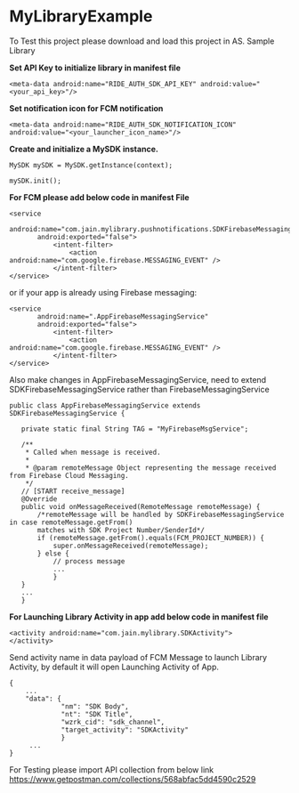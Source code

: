 # MyLibraryExample
To Test this project please download and load this project in AS.
Sample Library

**Set API Key to initialize library in manifest file**
```
<meta-data android:name="RIDE_AUTH_SDK_API_KEY" android:value="<your_api_key>"/>
```
**Set notification icon for FCM notification**
```
<meta-data android:name="RIDE_AUTH_SDK_NOTIFICATION_ICON" android:value="<your_launcher_icon_name>"/>
```
 **Create and initialize a MySDK instance.**
 ```
 MySDK mySDK = MySDK.getInstance(context);
 
 mySDK.init();
 ```      
 
 **For FCM please add below code in manifest File**
 ```
<service
        android:name="com.jain.mylibrary.pushnotifications.SDKFirebaseMessagingService"
        android:exported="false">
            <intent-filter>
                <action android:name="com.google.firebase.MESSAGING_EVENT" />
            </intent-filter>
</service>
 ```
 or if your app is already using Firebase messaging:
 
 ```
<service
        android:name=".AppFirebaseMessagingService"
        android:exported="false">
            <intent-filter>
                <action android:name="com.google.firebase.MESSAGING_EVENT" />
            </intent-filter>
</service>
 ```
 Also make changes in AppFirebaseMessagingService, need to extend SDKFirebaseMessagingService rather than FirebaseMessagingService
 ```
 public class AppFirebaseMessagingService extends SDKFirebaseMessagingService {

    private static final String TAG = "MyFirebaseMsgService";

    /**
     * Called when message is received.
     *
     * @param remoteMessage Object representing the message received from Firebase Cloud Messaging.
     */
    // [START receive_message]
    @Override
    public void onMessageReceived(RemoteMessage remoteMessage) {
        /*remoteMessage will be handled by SDKFirebaseMessagingService in case remoteMessage.getFrom()
        matches with SDK Project Number/SenderId*/
        if (remoteMessage.getFrom().equals(FCM_PROJECT_NUMBER)) {
            super.onMessageReceived(remoteMessage);
        } else {
            // process message
            ...
            }
    }
    ...
    }
 ```
 
**For Launching Library Activity in app add below code in manifest file**
```
<activity android:name="com.jain.mylibrary.SDKActivity">
</activity>
```
Send activity name in data payload of FCM Message to launch Library Activity, by default it will open Launching Activity of App. 
```
{
    ...
    "data": {
             "nm": "SDK Body",
             "nt": "SDK Title",
             "wzrk_cid": "sdk_channel",
             "target_activity": "SDKActivity"
             }
     ...
}
```

For Testing please import API collection from below link
https://www.getpostman.com/collections/568abfac5dd4590c2529
